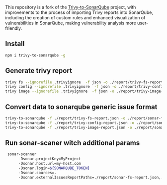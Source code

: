 This repository is a fork of the [Trivy-to-SonarQube](https://github.com/Blynskyniki/trivy-to-sonarqube) project, with improvements to the process of importing Trivy reports into SonarQube, including the creation of custom rules and enhanced visualization of vulnerabilities in SonarQube, making vulnerability analysis more user-friendly.

## Install

```bash
npm i trivy-to-sonarqube -g
```


## Generate trivy report 
```bash
trivy fs --ignorefile .trivyignore  -f json -o ./report/trivy-fs-report.json  .
trivy config --ignorefile .trivyignore  -f json -o ./report/trivy-config-report.json  .
trivy image --ignorefile .trivyignore  -f json -o ./report/trivy-image-report.json  my-docker-image


```

## Convert data to sonarqube generic issue format 

```bash 
trivy-to-sonarqube -f ./report/trivy-fs-report.json -o ./report/sonar-fs-report.json
trivy-to-sonarqube -f ./report/trivy-config-report.json -o ./report/sonar-config-report.json
trivy-to-sonarqube -f ./report/trivy-image-report.json -o ./report/sonar-image-report.json

```


## Run sonar-scaner witch additional params
```bash
 sonar-scanner 
      -Dsonar.projectKey=MyProject
      -Dsonar.host.url=my-host.com
      -Dsonar.login=${SONARQUBE_TOKEN}
      -Dsonar.sources=.
      -Dsonar.externalIssuesReportPaths=./report/sonar-fs-report.json,./report/sonar-config-report.json,./report/sonar-image-report.json

```
